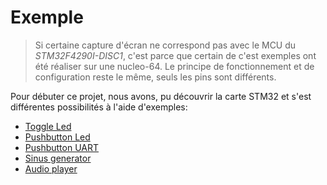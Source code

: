 # Exemple

> Si certaine capture d'écran ne correspond pas avec le MCU du _STM32F4290I-DISC1_, c'est parce que certain de c'est exemples ont été réaliser sur une nucleo-64. Le principe de fonctionnement et de configuration reste le même, seuls les pins sont différents.

Pour débuter ce projet, nous avons, pu découvrir la carte STM32 et s'est différentes possibilités à l'aide d'exemples:

- [Toggle Led](./toggle_led/toggle_led.md)
- [Pushbutton Led](./pushbutton_led/pushbutton_led.md)
- [Pushbutton UART](./pushbutton_uart/pushbutton_uart.md)
- [Sinus generator](./wave_gen_sinus/wave_gen_sinus.md)
- [Audio player](./audio_player/audio_player.md)